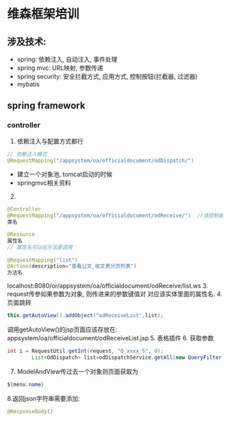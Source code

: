 # 维森框架培训
## 涉及技术:
+ spring: 依赖注入, 自动注入, 事件处理
+ spring mvc:  URL映射, 参数传递
+ spring security:  安全拦截方式, 应用方式, 控制按钮(拦截器, 过滤器)
+ mybatis

## spring framework



### controller
1. 依赖注入与配置方式都行
```java
// 依赖注入模式
@RequestMapping("/appsystem/oa/officialdocument/odDispatch/")
```
  + 建立一个对象池, tomcat启动的时候
  + springmvc相关资料
2.  
```java
@Controller
@RequestMapping("/appsystem/oa/officialdocument/odReceive/")  //该控制器的访问路径
类名

@Resource
属性名
// 属性名可以在方法里调用
    
@RequestMapping("list")
@Action(description="查看公文_收文表分页列表")
方法名
```
localhost:8080/or/appsystem/oa/officialdocument/odReceive/list.ws
3. request传参如果参数为对象, 则传进来的参数键值对 对应该实体里面的属性名.
4. 页面跳转
```java
this.getAutoView().addObject("odReceiveList",list);
``` 
调用getAutoView()的jsp页面应该存放在: 
appsystem/oa/officialdocument/odReceiveList.jsp
5. 表格插件
6. 获取参数
```java
int i = RequestUtil.getInt(request, "Q_xxxx_S", 0);
		List<OdDispatch> list=odDispatchService.getAll(new QueryFilter(request,"odDispatchItem")); // Q_xxx_SL
```

7. ModelAndView传过去一个对象则页面获取为
```java
${menu.name}
```
8.返回json字符串需要添加:
```java
@ResponseBody()
```